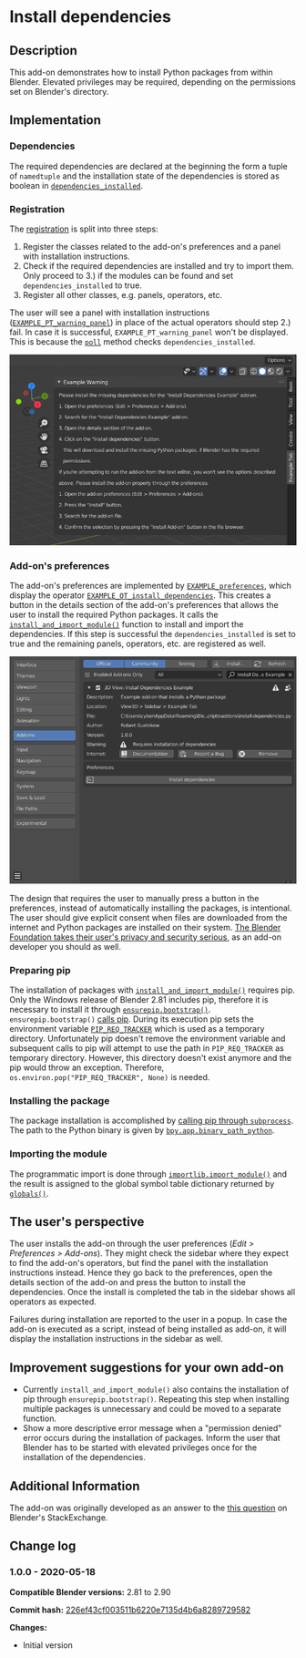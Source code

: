 # Install dependencies

## Description

This add-on demonstrates how to install Python packages from within Blender. Elevated privileges may be required, depending on the permissions set on Blender's directory.

## Implementation

### Dependencies

The required dependencies are declared at the beginning the form a tuple of `namedtuple` and the installation state of the dependencies is stored as boolean in [`dependencies_installed`](https://github.com/robertguetzkow/blender-python-examples/blob/226ef43cf003511b6220e7135d4b6a8289729582/add-ons/install-dependencies/install-dependencies.py#L41).

### Registration

The [registration](https://github.com/robertguetzkow/blender-python-examples/blob/226ef43cf003511b6220e7135d4b6a8289729582/add-ons/install-dependencies/install-dependencies.py#L211) is split into three steps:

1. Register the classes related to the add-on's preferences and a panel with installation instructions.
2. Check if the required dependencies are installed and try to import them. Only proceed to 3.) if the modules can be found and set `dependencies_installed` to true.
3. Register all other classes, e.g. panels, operators, etc.

The user will see a panel with installation instructions ([`EXAMPLE_PT_warning_panel`](https://github.com/robertguetzkow/blender-python-examples/blob/226ef43cf003511b6220e7135d4b6a8289729582/add-ons/install-dependencies/install-dependencies.py#L134)) 
in place of the actual operators should step 2.) fail. In case it is successful, `EXAMPLE_PT_warning_panel` won't be displayed. This is because the [`poll`](https://github.com/robertguetzkow/blender-python-examples/blob/226ef43cf003511b6220e7135d4b6a8289729582/add-ons/install-dependencies/install-dependencies.py#L141) 
method checks `dependencies_installed`.

![image](./imgs/install-instructions.png)

### Add-on's preferences

The add-on's preferences are implemented by [`EXAMPLE_preferences`](https://github.com/robertguetzkow/blender-python-examples/blob/226ef43cf003511b6220e7135d4b6a8289729582/add-ons/install-dependencies/install-dependencies.py#L198), which display the 
operator [`EXAMPLE_OT_install_dependencies`](https://github.com/robertguetzkow/blender-python-examples/blob/226ef43cf003511b6220e7135d4b6a8289729582/add-ons/install-dependencies/install-dependencies.py#L165). This creates a button in the details section 
of the add-on's preferences that allows the user to install the required Python packages. It calls the [`install_and_import_module()`](https://github.com/robertguetzkow/blender-python-examples/blob/226ef43cf003511b6220e7135d4b6a8289729582/add-ons/install-dependencies/install-dependencies.py#L63)
function to install and import the dependencies. If this step is successful the `dependencies_installed` is set to true and the remaining panels, operators, etc. are registered as well.

![image](./imgs/user-preferences-pre-install.png)

The design that requires the user to manually press a button in the preferences, instead of automatically installing the packages, is intentional. The user should give explicit consent when files are
downloaded from the internet and Python packages are installed on their system. [The Blender Foundation takes their user's privacy and security serious](https://www.blender.org/about/license/), as an 
add-on developer you should as well.

### Preparing pip

The installation of packages with [`install_and_import_module()`](https://github.com/robertguetzkow/blender-python-examples/blob/226ef43cf003511b6220e7135d4b6a8289729582/add-ons/install-dependencies/install-dependencies.py#L63) requires pip. Only the Windows 
release of Blender 2.81 includes pip, therefore it is necessary to install it through [`ensurepip.bootstrap()`](https://docs.python.org/3/library/ensurepip.html#ensurepip.bootstrap). `ensurepip.bootstrap()` 
[calls pip](https://github.com/python/cpython/blob/34b0598295284e3ff6cedf5c05e159ce1fa54d60/Lib/ensurepip/__init__.py#L35). During its execution pip sets the environment variable 
[`PIP_REQ_TRACKER`](https://github.com/pypa/pip/blob/326efa5c710ecf19acc3e1315477251a4cd4bd13/src/pip/_internal/req/req_tracker.py#L54) which is used as a temporary directory. Unfortunately pip doesn't remove the environment variable and subsequent calls to pip 
will attempt to use the path in `PIP_REQ_TRACKER` as temporary directory. However, this directory doesn't exist anymore and the pip would throw an exception. Therefore, `os.environ.pop("PIP_REQ_TRACKER", None)` is needed.

### Installing the package

The package installation is accomplished by [calling pip through `subprocess`](https://github.com/robertguetzkow/blender-python-examples/blob/226ef43cf003511b6220e7135d4b6a8289729582/add-ons/install-dependencies/install-dependencies.py#L95). The path to the 
Python binary is given by [`bpy.app.binary_path_python`](https://docs.blender.org/api/current/bpy.app.html#bpy.app.binary_path_python).

### Importing the module

The programmatic import is done through [`importlib.import_module()`](https://docs.python.org/3/library/importlib.html#importlib.import_module) and the result is assigned to the global symbol table dictionary 
returned by [`globals()`](https://docs.python.org/3/library/functions.html#globals).

## The user's perspective

The user installs the add-on through the user preferences (*Edit > Preferences > Add-ons*). They might check the sidebar where they expect to find the add-on's operators, but find the panel with the installation instructions instead.
Hence they go back to the preferences, open the details section of the add-on and press the button to install the dependencies. Once the install is completed the tab in the sidebar shows all operators as expected.

Failures during installation are reported to the user in a popup. In case the add-on is executed as a script, instead of being installed as add-on, it will display the installation instructions in the sidebar as well.

## Improvement suggestions for your own add-on

- Currently `install_and_import_module()` also contains the installation of pip through `ensurepip.bootstrap()`. Repeating this step when installing multiple packages is unnecessary and could be moved to a separate function.
- Show a more descriptive error message when a "permission denied" error occurs during the installation of packages. Inform the user that Blender has to be started with elevated privileges once for the installation of the dependencies.

## Additional Information

The add-on was originally developed as an answer to the [this question](https://blender.stackexchange.com/questions/168448/bundling-python-library-with-addon) on Blender's StackExchange.


## Change log
### 1.0.0 - 2020-05-18

 **Compatible Blender versions:** 2.81 to 2.90

 **Commit hash:** [226ef43cf003511b6220e7135d4b6a8289729582](https://github.com/robertguetzkow/blender-python-examples/commit/226ef43cf003511b6220e7135d4b6a8289729582)

 **Changes:**
 - Initial version
